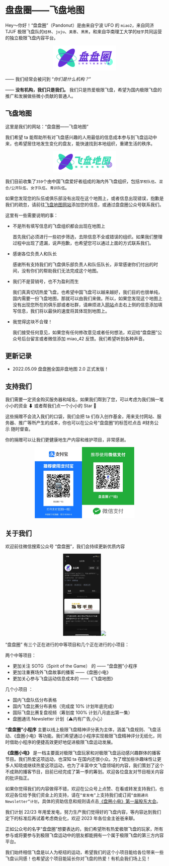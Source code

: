 # 盘盘圈——飞盘地图

Hey～你好！“盘盘圈”（Pandonut）是由来自宁波 UFO 的 ```miao2```，来自同济 TJUF 极限飞盘队的```经林```、```juju```、```美惠```、```黑黑```，和来自华南理工大学的```桂宇```共同运营的独立极限飞盘内容平台。

<div align=center>
    <img src="./assets/img/frisbee_logo.svg" width="200"/>
</div>

—— 我们经常会被问到 “*你们是什么机构？*”

—— **没有机构，我们只是我们。** 我们只是热爱极限飞盘，希望为国内极限飞盘的推广和发展做些微小贡献的普通人。


## 飞盘地图

这里是我们的网站：“盘盘圈——飞盘地图”

我们希望 ta 能帮助所有对飞盘感兴趣的人用最低的信息成本参与到飞盘运动中来，也希望居住地发生变化的盘友，能快速找到本地组织，重建生活的秩序。


<div align=center>
    <img src="./assets/img/frisbee_logo_head.png" width="200"/>
</div>

我们目前收集了```359```个由中国飞盘爱好者组成的海内外飞盘组织，包括```学校队伍```、```混合/公开队伍```、```女子队伍```、```青训队伍```。

如果您发现您的队伍或俱乐部没有出现在这个地图上，或者信息出现错误，抱歉是我们的疏忽，请前往[飞盘地图网站](http://www.pandonut.com/map)添加您的信息，或通过盘盘圈公众号联系我们。


这里有一些需要说明的事：

- 不是所有填写信息的飞盘组织都会出现在地图上

    首先我们必须进行一些初步筛选，去除信息不全或错误的组织。如果我们整理过程中出现了遗漏，说声抱歉，也希望您可以通过上面的方式联系我们。

- 感谢各位负责人和队长

    感谢所有支持我们的飞盘俱乐部负责人和队伍队长，非常感谢你们付出的时间，没有你们的帮助我们无法完成这个地图。

- 我们不是营销号，也不为盈利而生

    我们真真切切热爱飞盘，也希望中国飞盘可以越来越好，我们目的也很单纯，国内需要一份飞盘地图，那就可以由我们来做。所以，如果您发现这个地图上没有出现您所在的俱乐部或者社群，请麻烦进入[网站](http://www.pandonut.com/map)点击右上侧的信息添加填写信息，我们将以最快的速度将其体现到地图上。

- 我觉得这块不合理！
    
    我们接受任何意见，如果您有任何修改意见或者任何想法，欢迎给“盘盘圈”公众号后台留言或者微信添加 miao_42 反馈。我们希望听到各种声音。

## 更新记录

- 2022.05.09 盘盘圈全国非盘地图 2.0 正式发版！

## 支持我们

我们需要一定资金购买服务器和域名，如果我们帮到了您，可以考虑为我们捐一笔小小的资金 ⬇ 或者帮我们点一个小小的 Star 🌟

这些捐赠不会流入我们的口袋，我们会把 ta 们存入创作基金，用来支付网站、服务器、推广等所产生的成本，你也可以在公众号“盘盘圈”的标签栏点击 #财务公示 随时督查。

你的捐赠可以让我们更健康地生产内容和维护项目，非常感谢。


<div align=center>
    <img src="./assets/img/支付宝二维码.jpeg" width="150"/><img src="./assets/img/微信二维码.jpeg" width="166"/>
</div>

## 关于我们

欢迎前往微信搜索公众号 “盘盘圈”，我们会持续更新优质内容

<div align=center>
    <img src="./assets/img/盘盘圈.jpg" width="120"/><img src="./assets/img/盘圈小电小助手.jpeg" width="200"/>
</div>


“盘盘圈” 有三个正在进行的中等项目和几个正在进行的小项目：

两个中等项目：
- 更加关注 SOTG（Spirit of the Game） 的 —— “盘盘圈”小程序
- 更加注重赛场外飞盘故事的播客 ——《盘圈小电》
- 更加关心参与飞盘运动信息成本的 ——《飞盘地图》

几个小项目 ：

- 国内飞盘队伍分布表格
- 国内飞盘比赛分布表格（完成度 10% 计划年底完成）
- 国际飞盘比赛复盘视频（筹划度 100% 计划八月底出第一集）
- 盘圈通讯 Newsletter 计划（⚠️内有广告,小心）

**“盘盘圈”小程序** 主要以线上极限飞盘精神评分表为主体，涵盖飞盘规则、飞盘活动、《盘圈小电》等功能。我们希望通过小程序实现极限飞盘精神评分无纸化，同时借助小程序的便捷高效更好地促进极限飞盘运动发展。


**《盘圈小电》** 是一档主要面对极限飞盘玩家和对极限飞盘运动感兴趣群体的播客节目。我们热爱这项运动，也深知 ta 在国内还很小众。为了增加些许趣味性让更多人知晓或继续热爱这项运动，也为了丰富中文飞盘领域的内容，我们策划了这个不成熟的播客节目，目前已经完成了第一季的筹划。欢迎各位盘友对节目相关内容的批评指正。

如果你觉得我们的内容做得不错，欢迎在公众号上点赞、在看或转发支持我们，也欢迎各位给予我们资金上的支持，请在```“爱发电”```上支持我们或订阅```“盘圈通讯 Newsletter”计划```，具体的资助信息和规则请点击[《盘圈小电》第一届股东大会](https://mp.weixin.qq.com/s/VmH1Otl4a3bkeq1qX5FV1w)。

我们计划 22/23 年用爱发电，努力生产我们觉得好的飞盘内容，等内容达到我们定下的标准后再试着考虑商业化，欢迎 2023 年各位金主爸爸来聊。

正如公众号的名字“盘盘圈”想要表达的，我们希望所有热爱极限飞盘的玩家，所有参与或将要参与到极限飞盘运动中的朋友都能拥有一个属于极限飞盘的第三方内容平台。

我们始终相信飞盘是以人为枢纽的运动，希望我们的这个小项目能给各位带来一些飞盘认同感！也希望这个项目能延长你对飞盘的热爱！有机会我们场上见！
